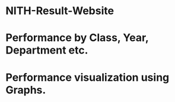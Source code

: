 # NITH-Result-Website

# Performance by Class, Year, Department etc.
# Performance visualization using Graphs.
